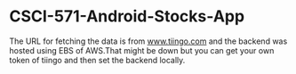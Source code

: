 # CSCI-571-Android-Stocks-App

The URL for fetching the data is from www.tiingo.com and the backend was hosted using EBS of AWS.That might be down but you can get your own token of tiingo and then set the backend locally.
